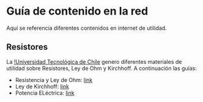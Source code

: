 # Guía de contenido en la red

Aquí se referencia diferentes contenidos en internet de utilidad. 

## Resistores
La [!Universidad Tecnológica de Chile](https://portales.inacap.cl/) 
genero diferentes materiales de utilidad sobre Resistores, Ley de 
Ohm y Kirchhoff. A continuación las guías:
 * Resistencia y Ley de Ohm: [link](http://www.inacap.cl/web/material-apoyo-cedem/alumno/Electricidad/Redes-Electricas/AAI_ELSP01_GE3-RESISTENCIA-ELECTRICA.pdf)
 * Ley de Kirchhoff: [link](http://www.inacap.cl/web/material-apoyo-cedem/alumno/Electricidad/Electricidad-Aplicada-I/AAI_ELSP13_Guia-de-Ejercicios-Aula-N-3.pdf)
 * Potencia ELéctrica: [link](http://www.inacap.cl/web/material-apoyo-cedem/alumno/Electricidad/Redes-Electricas/AAI_ELSP01_GE5-POTENCIA-ELECTRICA.pdf)
 
 
